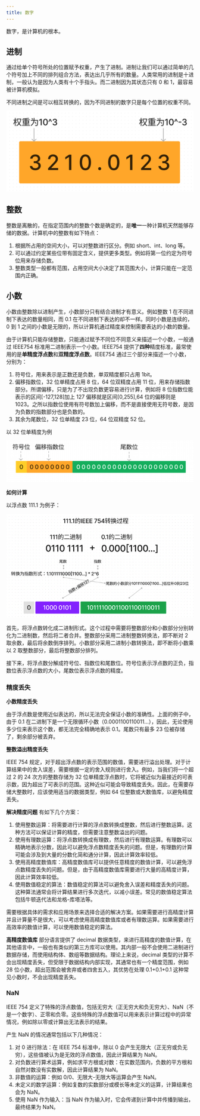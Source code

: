 ```yaml
---
title: 数字
---
```


数字，是计算机的根本。

## 进制

通过给单个符号所处的位置赋予权重，产生了进制。进制让我们可以通过简单的几个符号加上不同的排列组合方法，表达出几乎所有的数量。人类常用的进制是十进制，一般认为是因为人类有十个手指头。而二进制因为其状态只有 0 和 1，最容易被计算机模拟。

不同进制之间是可以相互转换的，因为不同进制的数字只是每个位置的权重不同。

![ten](./assets/ten.png)

## 整数

整数是离散的，在指定范围内的整数个数是确定的，是**唯一**一种计算机天然能够存储的数据。计算机中的整数有如下特点：

1. 根据所占用的空间大小，可以对整数进行区分。例如 short、int、long 等。
2. 可以通过约定某些位带有固定含义，提供更多类型。例如将第一位约定为符号位用来存储负数。
3. 整数类型一般都有范围，占用空间大小决定了其范围大小，计算只能在一定范围内正确。

## 小数

小数由整数除以进制产生，小数部分只有结合进制才有意义。例如整数 1 在不同进制下表达的数量相同，而 0.1 在不同进制下表达的却不一样。同时小数是连续的，0 到 1 之间的小数是无限的，所以计算机通过精度来控制需要表达的小数的数量。

由于计算机只能存储整数，只能通过赋予不同位不同意义来描述一个小数，一般通过 IEEE754 标准用二进制表示一个小数。IEEE754 提供了**四种**精度标准，最常使用的是**单精度浮点数**和**双精度浮点数**。IEEE754 通过三个部分来描述一个小数，分别为：

1. 符号位，用来表示是正数还是负数，单双精度都只占用 1bit。
2. 偏移指数位，32 位单精度占用 8 位，64 位双精度占用 11 位，用来存储指数部分。所谓偏移，只是为了不出现负数更容易进行计算，例如将 8 位指数位能表示的区间[-127,128]加上 127 偏移就是区间[0,255],64 位的偏移则是 1023。之所以指数位使用有符号数加上偏移，而不是直接使用无符号数，是因为负数的指数部分也是负数的。
3. 其余为尾数位，32 位单精度 23 位，64 位双精度 52 位。

以 32 位单精度为例

![float](./assets/float.png)

**如何计算**

以浮点数 111.1 为例子：

![float](./assets/float2.png)

首先，将浮点数转化成二进制形式。这个过程中需要将整数部分和小数部分分别转化为二进制数，然后将二者合并。整数部分采用二进制整数转换法，即不断对 2 取余数，最后将余数倒序排列。小数部分采用二进制小数转换法，即不断将小数乘以 2 取整数部分，最后将整数部分排列。

接下来，将浮点数分解成符号位、指数位和尾数位。符号位表示浮点数的正负，指数位表示浮点数的大小，尾数位表示浮点数的精度。

### 精度丢失

**小数精度丢失**

由于浮点数是使用近似表达的，所以无法完全保证小数的准确性。上面的例子中，由于 0.1 在二进制下是一个无限循环小数（0.0001100110011...），因此，无论使用多少位来表示这个数，都无法完全精确地表示 0.1。尾数只有最多 23 位被存储了，剩余部分被丢弃。

**整数溢出精度丢失**

IEEE 754 规定，对于超出浮点数的表示范围的数值，需要进行溢出处理。对于计算结果中的舍入误差，需要根据一定的舍入规则进行舍入。例如，当我们将一个超过 2 的 24 次方的整数存储为 32 位单精度浮点数时，它将被近似为最接近的可表示数，因为超出了可表示的范围。这种近似可能会导致精度丢失。因此，在需要存储大整数时，应该使用适当的数据类型，例如 64 位整数或大数值库，以避免精度丢失。

**解决精度问题**
有如下几个方案：

1. 使用整数运算：将需要进行计算的浮点数转换成整数，然后进行整数运算。这种方法可以保证计算的精度，但需要注意整数溢出的问题。
2. 使用有理数运算：将浮点数转换成有理数，然后进行有理数运算。有理数可以精确地表示分数，因此可以避免浮点数精度丢失的问题。但是，有理数的计算可能会涉及到大量的分数化简和通分计算，因此计算效率较低。
3. 使用高精度数值库：高精度数值库可以提供任意精度的数值计算，可以避免浮点数精度丢失的问题。但是，由于高精度数值库需要进行大量的高精度计算，因此计算效率较低。
4. 使用数值稳定的算法：数值稳定的算法可以避免舍入误差和精度丢失的问题。这种算法通常会将计算结果进行多次迭代，以减小误差。常见的数值稳定算法包括牛顿迭代法和龙格-库塔法等。

需要根据具体的需求和应用场景来选择合适的解决方案。如果需要进行高精度计算并且计算量不是很大，可以考虑使用高精度数值库或者有理数运算。如果需要进行高效率的数值计算，可以使用数值稳定的算法。

**高精度数值库**
部分语言提供了 decimal 数据类型，来进行高精度的数值计算，在其他语言中，一般也有类似的第三方库可以使用。其内部一般不会使用二进制进行数据存储，而使用结构体、数组等数据结构。理论上来说，decimal 类型的计算不会出现精度丢失，但受限于数据结构内部实现，其通常也有一个精度范围，例如 28 位小数，超出范围会被舍弃或者四舍五入，其优势在处理 0.1+0.1+0.1 这种常见小数时，不会出现精度丢失。

### NaN

IEEE 754 定义了特殊的浮点数值，包括无穷大（正无穷大和负无穷大）、NaN（不是一个数字）、正零和负零。这些特殊的浮点数值可以用来表示计算过程中的异常情况，例如除以零或计算出无法表示的结果。

产生 NaN 的情况通常包括以下几种情况：

1. 对 0 进行除法：在 IEEE 754 标准中，除以 0 会产生无限大（正无穷或负无穷），这些值被认为是无效的浮点数值，因此计算结果为 NaN。
2. 对负数进行算术运算，例如求平方根或对数：在实数范围内，负数的平方根和自然对数没有实数解，因此计算结果为 NaN。
3. 非数值的运算：例如 0/0、无限大-无限大等运算会产生 NaN。
4. 未定义的数学运算：例如复数的实数部分或模长等未定义的运算，计算结果也会为 NaN。
5. 使用 NaN 作为输入：当 NaN 作为输入时，它会传递到计算中并传播到输出，最终结果为 NaN。

